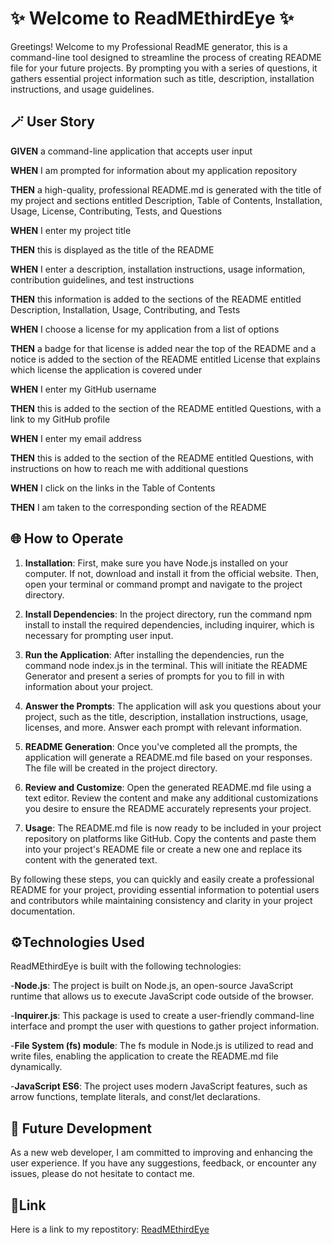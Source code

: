 


# ✨ Welcome to ReadMEthirdEye ✨

Greetings! Welcome to my Professional ReadME generator, 
this is a command-line tool designed to streamline the process of creating README file for your future projects. By prompting you with a series of questions, it gathers essential project information such as title, description, installation instructions, and usage guidelines.

## 🪄 User Story

**GIVEN** a command-line application that accepts user input

**WHEN** I am prompted for information about my application repository

**THEN** a high-quality, professional README.md is generated with the title of my project and sections entitled Description, Table of Contents, Installation, Usage, License, Contributing, Tests, and Questions

**WHEN** I enter my project title

**THEN** this is displayed as the title of the README

**WHEN** I enter a description, installation instructions, usage information, contribution guidelines, and test instructions

**THEN** this information is added to the sections of the README entitled Description, Installation, Usage, Contributing, and Tests

**WHEN** I choose a license for my application from a list of options

**THEN** a badge for that license is added near the top of the README and a notice is added to the section of the README entitled License that explains which license the application is covered under

**WHEN** I enter my GitHub username

**THEN** this is added to the section of the README entitled Questions, with a link to my GitHub profile

**WHEN** I enter my email address

**THEN** this is added to the section of the README entitled Questions, with instructions on how to reach me with additional questions

**WHEN** I click on the links in the Table of Contents

**THEN** I am taken to the corresponding section of the README


## 🌐 How to Operate 

1. **Installation**: First, make sure you have Node.js installed on your computer. If not, download and install it from the official website. Then, open your terminal or command prompt and navigate to the project directory.

2. **Install Dependencies**: In the project directory, run the command npm install to install the required dependencies, including inquirer, which is necessary for prompting user input.

3. **Run the Application**: After installing the dependencies, run the command node index.js in the terminal. This will initiate the README Generator and present a series of prompts for you to fill in with information about your project.

4. **Answer the Prompts**: The application will ask you questions about your project, such as the title, description, installation instructions, usage, licenses, and more. Answer each prompt with relevant information.

5. **README Generation**: Once you've completed all the prompts, the application will generate a README.md file based on your responses. The file will be created in the project directory.

6. **Review and Customize**: Open the generated README.md file using a text editor. Review the content and make any additional customizations you desire to ensure the README accurately represents your project.

7. **Usage**: The README.md file is now ready to be included in your project repository on platforms like GitHub. Copy the contents and paste them into your project's README file or create a new one and replace its content with the generated text.

 By following these steps, you can quickly and easily create a professional README for your project, providing essential information to potential users and contributors while maintaining consistency and clarity in your project documentation.



## ⚙️Technologies Used

ReadMEthirdEye is built with the following technologies:

-**Node.js**: The project is built on Node.js, an open-source JavaScript runtime that allows us to execute JavaScript code outside of the browser.

-**Inquirer.js**: This package is used to create a user-friendly command-line interface and prompt the user with questions to gather project information.

-**File System (fs) module**: The fs module in Node.js is utilized to read and write files, enabling the application to create the README.md file dynamically.

-**JavaScript ES6**: The project uses modern JavaScript features, such as arrow functions, template literals, and const/let declarations.



## 🔮 Future Development

As a new web developer, I am committed to improving and enhancing the user experience. If you have any suggestions, feedback, or encounter any issues, please do not hesitate to contact me.



## 🔗Link

Here is a link to my repostitory: [ReadMEthirdEye](https://github.com/Ben-vegabond/ReadMEthirdEye)
